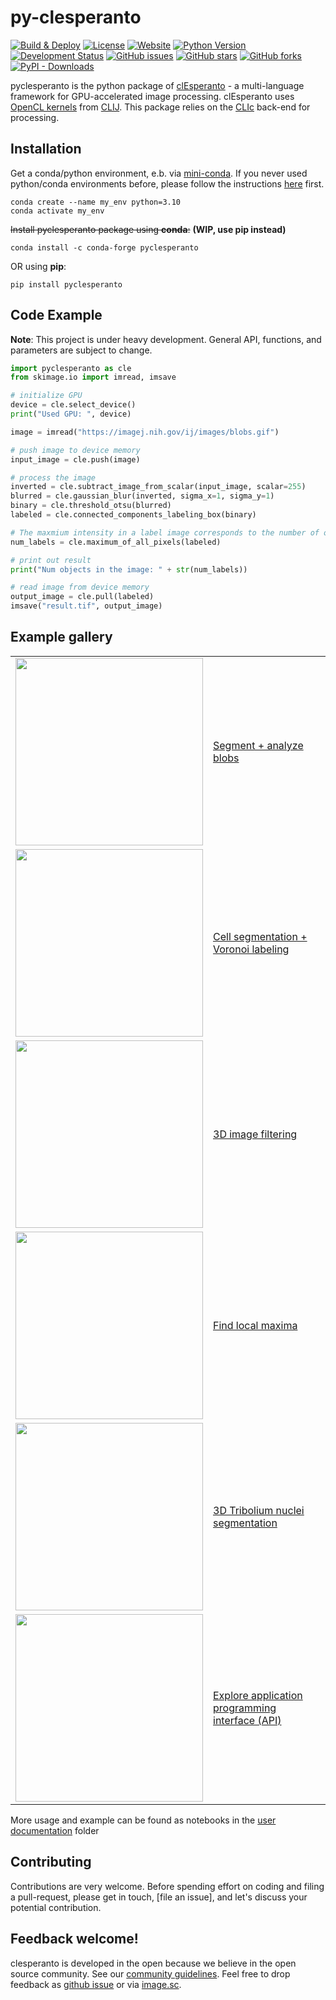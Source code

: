 # py-clesperanto
[![Build & Deploy](https://github.com/clEsperanto/pyclesperanto/actions/workflows/wheels.yml/badge.svg)](https://github.com/clEsperanto/pyclesperanto/actions/workflows/wheels.yml)
[![License](https://img.shields.io/pypi/l/pyclesperanto.svg?color=green)](https://github.com/clEsperanto/pyclesperanto/raw/main/LICENSE)
[![Website](https://img.shields.io/website?url=http%3A%2F%2Fclesperanto.net)](http://clesperanto.net)
[![Python Version](https://img.shields.io/pypi/pyversions/pyclesperanto.svg?color=green)](https://python.org)
[![Development Status](https://img.shields.io/pypi/status/pyclesperanto.svg)](https://en.wikipedia.org/wiki/Software_release_life_cycle#Alpha)
[![GitHub issues](https://img.shields.io/github/issues-raw/clEsperanto/pyclesperanto)](https://github.com/clEsperanto/pyclesperanto/issues)
[![GitHub stars](https://img.shields.io/github/stars/clEsperanto/pyclesperanto?style=social)](https://github.com/clEsperanto/pyclesperanto)
[![GitHub forks](https://img.shields.io/github/forks/clEsperanto/pyclesperanto?style=social)](https://github.com/clEsperanto/pyclesperanto)
[![PyPI - Downloads](https://img.shields.io/pypi/dm/pyclesperanto)](https://pypistats.org/packages/pyclesperanto)

pyclesperanto is the python package of [clEsperanto] - a multi-language framework for GPU-accelerated image processing.
clEsperanto uses [OpenCL kernels] from [CLIJ].
This package relies on the [CLIc] back-end for processing.

## __Installation__

Get a conda/python environment, e.b. via [mini-conda](https://docs.conda.io/en/latest/miniconda.html). If you never used python/conda environments before, please follow the instructions [here](https://biapol.github.io/blog/johannes_mueller/anaconda_getting_started/) first.

```shell
conda create --name my_env python=3.10
conda activate my_env
```
~~Install pyclesperanto package using __conda__:~~ __(WIP, use pip instead)__
```
conda install -c conda-forge pyclesperanto
```
OR using __pip__:
```
pip install pyclesperanto
```

## __Code Example__

**Note**: This project is under heavy development. General API, functions, and parameters are subject to change.

```python
import pyclesperanto as cle
from skimage.io import imread, imsave

# initialize GPU
device = cle.select_device()
print("Used GPU: ", device)

image = imread("https://imagej.nih.gov/ij/images/blobs.gif")

# push image to device memory
input_image = cle.push(image)

# process the image
inverted = cle.subtract_image_from_scalar(input_image, scalar=255)
blurred = cle.gaussian_blur(inverted, sigma_x=1, sigma_y=1)
binary = cle.threshold_otsu(blurred)
labeled = cle.connected_components_labeling_box(binary)

# The maxmium intensity in a label image corresponds to the number of objects
num_labels = cle.maximum_of_all_pixels(labeled)

# print out result
print("Num objects in the image: " + str(num_labels))

# read image from device memory
output_image = cle.pull(labeled)
imsave("result.tif", output_image)
```

## __Example gallery__ 

<table border="0">

<tr><td>
<img src="https://github.com/clEsperanto/pyclesperanto/raw/main/user_docs/images/labeled_blobs.png" width="300"/>
</td><td>

[Segment + analyze blobs](https://github.com/clEsperanto/pyclesperanto/tree/main/user_docs/process_blobs.ipynb)

</td></tr>

<tr><td>
<img src="https://github.com/clEsperanto/pyclesperanto/raw/main/user_docs/images/cell_segmentation.png" width="300"/>
</td><td>

[Cell segmentation + Voronoi labeling](https://github.com/clEsperanto/pyclesperanto/tree/main/user_docs/cell_segmentation.ipynb)

</td></tr>

<tr><td>
<img src="https://github.com/clEsperanto/pyclesperanto/raw/main/user_docs/images/image_filtering.png" width="300"/>
</td><td>

[3D image filtering](https://github.com/clEsperanto/pyclesperanto/tree/main/user_docs/image_filtering.ipynb)

</td></tr>


<tr><td>
<img src="https://github.com/clEsperanto/pyclesperanto/raw/main/user_docs/images/find_local_maxima.png" width="300"/>
</td><td>

[Find local maxima](https://github.com/clEsperanto/pyclesperanto/tree/main/user_docs/find_local_maxima.ipynb)

</td></tr>

<tr><td>
<img src="https://github.com/clEsperanto/pyclesperanto/raw/main/user_docs/images/tribolium3d_segmentation.png" width="300"/>
</td><td>

[3D Tribolium nuclei segmentation](https://github.com/clEsperanto/pyclesperanto/tree/main/user_docs/process_tribolium.ipynb)

</td></tr>

<tr><td>
<img src="https://github.com/clEsperanto/pyclesperanto/raw/main/user_docs/images/explore_API.png" width="300"/>
</td><td>

[Explore application programming interface (API)](https://github.com/clEsperanto/pyclesperanto/tree/main/user_docs/explore_API.ipynb)

</td></tr>



<!--
<tr><td>

<img src="https://raw.githubusercontent.com/clEsperanto/pyclesperanto/main/user_docs/images/multi-gpu.png" width="300"/>

</td><td>

[Multi-GPU developer_docs](https://github.com/clEsperanto/pyclesperanto/tree/main/user_docs/multi_gpu_demo.ipynb)

</td></tr>
-->
</table>

More usage and example can be found as notebooks in the [user documentation](./user_docs) folder

## __Contributing__

Contributions are very welcome. Before spending effort on coding and filing a pull-request, please get in touch, 
[file an issue], and let's discuss your potential contribution.

## __Feedback welcome!__

clesperanto is developed in the open because we believe in the open source community. See our [community guidelines]. Feel free to drop feedback as [github issue] or via [image.sc].

[clEsperanto]: http://clesperanto.net/
[OpenCL kernels]: https://github.com/clEsperanto/clij-opencl-kernels/tree/development/src/main/java/net/haesleinhuepf/clij/kernels
[CLIJ]: http://clij.github.io/
[CLIc]: https://github.com/clEsperanto/CLIc_prototype
[community guidelines]: https://clij.github.io/clij2-docs/community_guidelines
[github issue]: https://github.com/clEsperanto/pyclesperanto/issues
[image.sc]: https://forum.image.sc/

